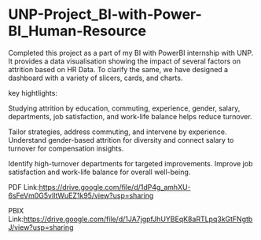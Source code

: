 # UNP-Project_BI-with-Power-BI_Human-Resource
Completed this project as a part of my BI with PowerBI internship with UNP. It provides a data visualisation showing the impact of several factors on attrition based on HR Data. To clarify the same, we have designed a dashboard with a variety of slicers, cards, and charts.


key hightlights:

Studying attrition by education, commuting, experience, gender, salary, departments, job satisfaction, and work-life balance helps reduce turnover. 

Tailor strategies, address commuting, and intervene by experience. Understand gender-based attrition for diversity and connect salary to turnover for compensation insights.

Identify high-turnover departments for targeted improvements. Improve job satisfaction and work-life balance for overall well-being.

PDF Link:https://drive.google.com/file/d/1dP4g_amhXU-6sFeVm0G5vIltWuEZ1k95/view?usp=sharing

PBIX Link:https://drive.google.com/file/d/1JA7jgpfJhUYBEqK8aRTLpq3kGtFNgtbJ/view?usp=sharing

